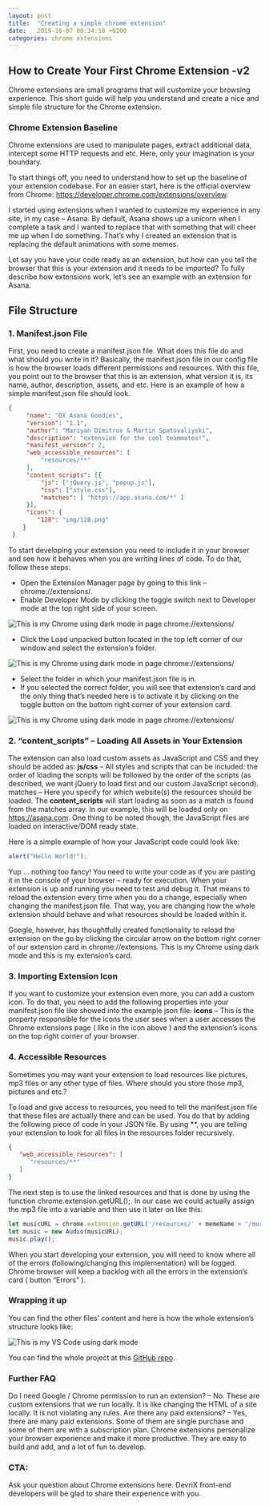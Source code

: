 ```yaml
---
layout: post
title:  "Creating a simple chrome extension"
date:   2019-10-07 00:34:10 +0200
categories: chrome extensions
---
```

## How to Create Your First Chrome Extension -v2
Chrome extensions are small programs that will customize your browsing experience. This short guide will help you understand and create a nice and simple file structure for the Chrome extension.

### Chrome Extension Baseline
Chrome extensions are used to manipulate pages, extract additional data, intercept some HTTP requests and etc. Here, only your imagination is your boundary.

To start things off, you need to understand how to set up the baseline of your extension codebase. For an easier start, here is the official overview from Chrome: https://developer.chrome.com/extensions/overview.

I started using extensions when I wanted to customize my experience in any site, in my case – Asana. By default, Asana shows up a unicorn when I complete a task and I wanted to replace that with something that will cheer me up when I do something. That’s why I created an extension that is replacing the default animations with some memes.

Let say you have your code ready as an extension, but how can you tell the browser that this is your extension and it needs to be imported? To fully describe how extensions work, let’s see an example with an extension for Asana.

## File Structure

### 1. Manifest.json File 
First, you need to create a manifest.json file. What does this file do and what should you write in it? Basically, the manifest.json file in our config file is how the browser loads different permissions and resources. With this file, you point out to the browser that this is an extension, what version it is, its name, author, description, assets, and etc. Here is an example of how a simple manifest.json file should look.
```json
{
     "name": "DX Asana Goodies",
     "version": "1.1",
     "author": "Mariyan Dimitrov & Martin Spatovaliyski",
     "description": "extension for the cool teammates!",
     "manifest_version": 2,
     "web_accessible_resources": [
         "resources/**"
     ],
     "content_scripts": [{
         "js": ["jQuery.js", "popup.js"],
         "css": ["style.css"],
         "matches": [ "https://app.asana.com/*" ]
     }],
     "icons": {
        "128": "img/128.png" 
 	}
 }
```
To start developing your extension you need to include it in your browser and see how it behaves when you are writing lines of code. To do that, follow these steps:
* Open the Extension Manager page by going to this link – chrome://extensions/.
* Enable Developer Mode by clicking the toggle switch next to Developer mode at the top right side of your screen.

![This is my Chrome using dark mode in page chrome://extensions/]({{site.baseurl}}/images/creating-simple-chrome-extension/developer_mode.png)

* Click the Load unpacked button located in the top left corner of our window and select the extension’s folder.

![This is my Chrome using dark mode in page chrome://extensions/]({{site.baseurl}}/images/creating-simple-chrome-extension/load_unpacked.png)

* Select the folder in which your manifest.json file is in.
* If you selected the correct folder, you will see that extension’s card and the only thing that’s needed here is to activate it by clicking on the toggle button on the bottom right corner of your extension card.

![This is my Chrome using dark mode in page chrome://extensions/]({{site.baseurl}}/images/creating-simple-chrome-extension/extension_card.png)

### 2. “content_scripts” – Loading All Assets in Your Extension
The extension can also load custom assets as JavaScript and CSS and they should be added as:
__js/css__ – All styles and scripts that can be included: the order of loading the scripts will be followed by the order of the scripts (as described, we want jQuery to load first and our custom JavaScript second).
matches – Here you specify for which website(s) the resources should be loaded.
The __content_scripts__ will start loading as soon as a match is found from the matches array. In our example, this will be loaded only on https://asana.com. One thing to be noted though, the JavaScript files are loaded on interactive/DOM ready state.

Here is a simple example of how your JavaScript code could look like:
```javascript
alert("Hello World!");
```
Yup … nothing too fancy! You need to write your code as if you are pasting it in the console of your browser – ready for execution. When your extension is up and running you need to test and debug it. That means to reload the extension every time when you do a change, especially when changing the manifest.json file. That way, you are changing how the whole extension should behave and what resources should be loaded within it.

Google, however, has thoughtfully created functionality to reload the extension on the go by clicking the circular arrow on the bottom right corner of our extension card in chrome://extensions.
This is my Chrome using dark mode and this is my extension’s card.

### 3. Importing Extension Icon
If you want to customize your extension even more, you can add a custom icon. To do that, you need to add the following properties into your manifest.json file like showed into the example json file:
__icons__ – This is the property responsible for the icons the user sees when a user accesses the Chrome extensions page ( like in the icon above ) and the extension’s icons on the top right corner of your browser.
### 4. Accessible Resources 
Sometimes you may want your extension to load resources like pictures, mp3 files or any other type of files. Where should you store those mp3, pictures and etc.?

To load and give access to resources, you need to tell the manifest.json file that these files are actually there and can be used. You do that by adding the following piece of code in your JSON file. By using **, you are telling your extension to look for all files in the resources folder recursively.
```json
{
   "web_accessible_resources": [
      "resources/**"
   ]
}
```
The next step is to use the linked resources and that is done by using the function chrome.extension.getURL();. In our case we could actually assign the mp3 file into a variable and then use it later on like this:
```javascript
let musicURL = chrome.extension.getURL('/resources/' + memeName + '/music.mp3'  );
let music = new Audio(musicURL);
music.play();
```
When you start developing your extension, you will need to know where all of the errors (following/changing this implementation) will be logged. Chrome browser will keep a backlog with all the errors in the extension’s card ( button “Errors” ).
### Wrapping it up
You can find the other files’ content and here is how the whole extension’s structure looks like:

![This is my VS Code using dark mode]({{site.baseurl}}/images/creating-simple-chrome-extension/file_structure.png)

You can find the whole project at this [GitHub repo](https://github.com/mariyan-dimitrov/dank-customizer-extension-asana).

### Further FAQ
Do I need Google / Chrome permission to run an extension? – No. These are custom extensions that we run locally. It is like changing the HTML of a site locally. It is not violating any rules.
Are there any paid extensions? – Yes, there are many paid extensions. Some of them are single purchase and some of them are with a subscription plan.
Chrome extensions personalize your browser experience and make it more productive. They are easy to build and add, and a lot of fun to develop.
### CTA:
Ask your question about Chrome extensions here. DevriX front-end developers will be glad to share their experience with you.